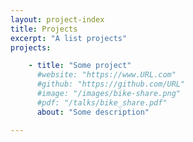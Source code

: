 ```yaml
---
layout: project-index
title: Projects
excerpt: "A list projects"
projects:

    - title: "Some project"
      #website: "https://www.URL.com"
      #github: "https://github.com/URL"
      #image: "/images/bike-share.png"
      #pdf: "/talks/bike_share.pdf"
      about: "Some description"

---
```


